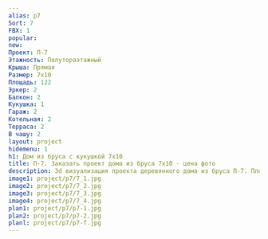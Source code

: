 ```yaml
---
alias: p7
Sort: 7
FBX: 1
popular: 
new: 
Проект: П-7
Этажность: Полутораэтажный
Крыша: Прямая
Размер: 7х10
Площадь: 122
Эркер: 2
Балкон: 2
Кукушка: 1
Гараж: 2
Котельная: 2
Терраса: 2
В чашу: 2
layout: project
hidemenu: 1
h1: Дом из бруса с кукушкой 7х10
title: П-7. Заказать проект дома из бруса 7х10 - цена фото
description: 3d визуализация проекта деревянного дома из бруса П-7. Площадь 122 м2, размер 7х10. Вы можете внести любые изменения в проект.
image1: project/p7/7_1.jpg
image2: project/p7/7_2.jpg
image3: project/p7/7_3.jpg
image4: project/p7/7_4.jpg
plan1: project/p7/p7-1.jpg
plan2: project/p7/p7-2.jpg
planl: project/p7/p7-f.jpg
---
```

